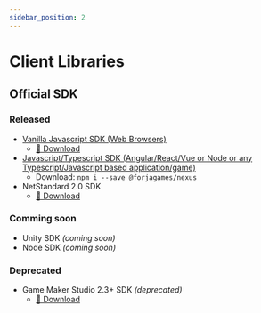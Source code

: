 ```yaml
---
sidebar_position: 2
---
```


# Client Libraries

## Official SDK

### Released
- [Vanilla Javascript SDK (Web Browsers)](./javascript-browser-sdk/intro)
  - [🔗 Download](https://github.com/forjagames/fg-api/tree/main/libs/js-browser)
- [Javascript/Typescript SDK (Angular/React/Vue or Node or any Typescript/Javascript based application/game)](./typescript-sdk/intro)
  - Download: `npm i --save @forjagames/nexus`
- NetStandard 2.0 SDK
  - [🔗 Download](https://github.com/forjagames/fg-api/tree/main/libs/net-standard)

### Comming soon
- Unity SDK _(coming soon)_
- Node SDK _(coming soon)_

### Deprecated
- Game Maker Studio 2.3+ SDK _(deprecated)_
  - [🔗 Download](https://github.com/forjagames/fg-api/tree/main/libs/gms2)
